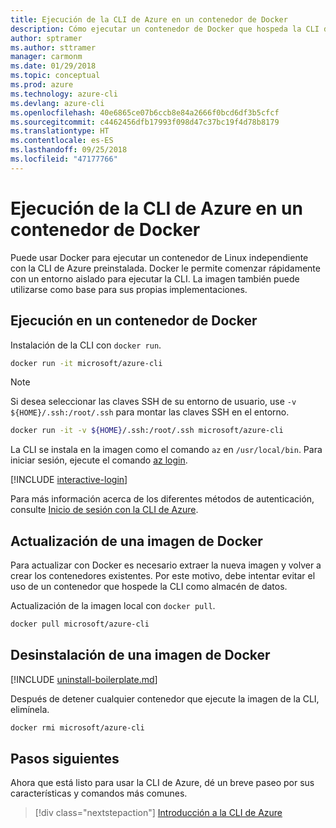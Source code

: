 ```yaml
---
title: Ejecución de la CLI de Azure en un contenedor de Docker
description: Cómo ejecutar un contenedor de Docker que hospeda la CLI de Azure
author: sptramer
ms.author: sttramer
manager: carmonm
ms.date: 01/29/2018
ms.topic: conceptual
ms.prod: azure
ms.technology: azure-cli
ms.devlang: azure-cli
ms.openlocfilehash: 40e6865ce07b6ccb8e84a2666f0bcd6df3b5cfcf
ms.sourcegitcommit: c4462456dfb17993f098d47c37bc19f4d78b8179
ms.translationtype: HT
ms.contentlocale: es-ES
ms.lasthandoff: 09/25/2018
ms.locfileid: "47177766"
---
```

# <a name="run-azure-cli-in-a-docker-container"></a>Ejecución de la CLI de Azure en un contenedor de Docker

Puede usar Docker para ejecutar un contenedor de Linux independiente con la CLI de Azure preinstalada. Docker le permite comenzar rápidamente con un entorno aislado para ejecutar la CLI. La imagen también puede utilizarse como base para sus propias implementaciones.

## <a name="run-in-a-docker-container"></a>Ejecución en un contenedor de Docker

Instalación de la CLI con `docker run`.

   ```bash
   docker run -it microsoft/azure-cli
   ```

> [!NOTE]
> Si desea seleccionar las claves SSH de su entorno de usuario, use `-v ${HOME}/.ssh:/root/.ssh` para montar las claves SSH en el entorno.
>
> ```bash
> docker run -it -v ${HOME}/.ssh:/root/.ssh microsoft/azure-cli
> ```

La CLI se instala en la imagen como el comando `az` en `/usr/local/bin`. Para iniciar sesión, ejecute el comando [az login](/cli/azure/reference-index#az-login).

[!INCLUDE [interactive-login](includes/interactive-login.md)]

Para más información acerca de los diferentes métodos de autenticación, consulte [Inicio de sesión con la CLI de Azure](authenticate-azure-cli.md).

## <a name="update-docker-image"></a>Actualización de una imagen de Docker

Para actualizar con Docker es necesario extraer la nueva imagen y volver a crear los contenedores existentes. Por este motivo, debe intentar evitar el uso de un contenedor que hospede la CLI como almacén de datos.

Actualización de la imagen local con `docker pull`.

```bash
docker pull microsoft/azure-cli
```

## <a name="uninstall-docker-image"></a>Desinstalación de una imagen de Docker

[!INCLUDE [uninstall-boilerplate.md](includes/uninstall-boilerplate.md)]

Después de detener cualquier contenedor que ejecute la imagen de la CLI, elimínela.

```bash
docker rmi microsoft/azure-cli
```

## <a name="next-steps"></a>Pasos siguientes

Ahora que está listo para usar la CLI de Azure, dé un breve paseo por sus características y comandos más comunes.

> [!div class="nextstepaction"]
> [Introducción a la CLI de Azure](get-started-with-azure-cli.md)
